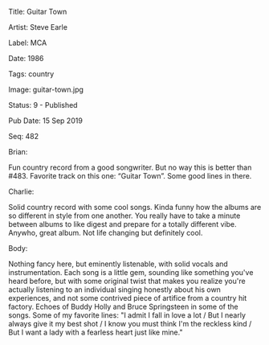 Title:  Guitar Town

Artist: Steve Earle

Label:  MCA

Date:   1986

Tags:   country

Image:  guitar-town.jpg

Status: 9 - Published

Pub Date: 15 Sep 2019

Seq:    482

Brian: 

Fun country record from a good songwriter. But no way this is better than #483. Favorite track on this one: “Guitar Town”. Some good lines in there.


Charlie: 

Solid country record with some cool songs. Kinda funny how the albums are so different in style from one another. You really have to take a minute between albums to like digest and prepare for a totally different vibe. Anywho, great album. Not life changing but definitely cool.


Body: 

Nothing fancy here, but eminently listenable, with solid vocals and instrumentation. Each song is a little gem, sounding like something you've heard before, but with some original twist that makes you realize you're actually listening to an individual singing honestly about his own experiences, and not some contrived piece of artifice from a country hit factory. Echoes of Buddy Holly and Bruce Springsteen in some of the songs. Some of my favorite lines: "I admit I fall in love a lot / But I nearly always give it my best shot / I know you must think I'm the reckless kind / But I want a lady with a fearless heart just like mine."

